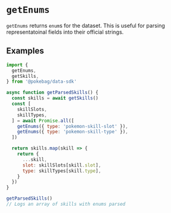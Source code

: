 # `getEnums`

`getEnums` returns `enum`s for the dataset. This is useful for parsing representatoinal fields into their official strings.

## Examples

```js
import {
  getEnums,
  getSkills,
} from '@pokebag/data-sdk'

async function getParsedSkills() {
  const skills = await getSkills()
  const [
    skillSlots,
    skillTypes,
  ] = await Promise.all([
    getEnums({ type: 'pokemon-skill-slot' }),
    getEnums({ type: 'pokemon-skill-type' }),
  ])

  return skills.map(skill => {
    return {
      ...skill,
      slot: skillSlots[skill.slot],
      type: skillTypes[skill.type],
    }
  })
}

getParsedSkills()
// Logs an array of skills with enums parsed
```
